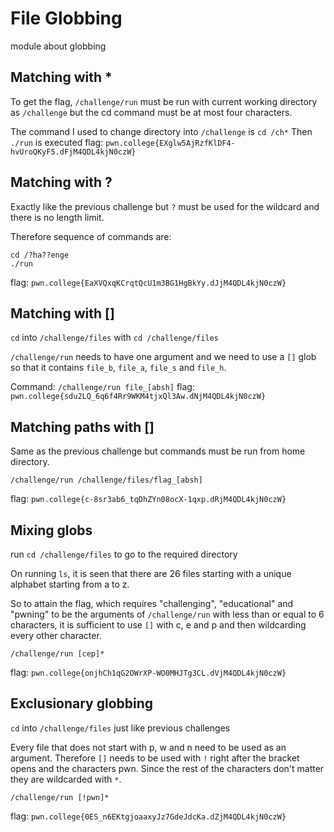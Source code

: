# File Globbing

module about globbing

## Matching with *

To get the flag, `/challenge/run` must be run with current working directory as `/challenge` but the cd command must be at most four characters.

The command I used to change directory into `/challenge` is `cd /ch*`
Then `./run` is executed
flag: `pwn.college{EXglw5AjRzfKlDF4-hvUroQKyF5.dFjM4QDL4kjN0czW}`

## Matching with ?

Exactly like the previous challenge but `?` must be used for the wildcard and there is no length limit.

Therefore sequence of commands are:
```
cd /?ha??enge
./run
```
flag: `pwn.college{EaXVQxqKCrqtQcU1m3BG1HgBkYy.dJjM4QDL4kjN0czW}`

## Matching with []

`cd` into `/challenge/files` with `cd /challenge/files`

`/challenge/run` needs to have one argument and we need to use a `[]` glob so that it contains `file_b`, `file_a`, `file_s` and `file_h`.

Command: `/challenge/run file_[absh]`
flag: `pwn.college{sdu2LQ_6q6f4Rr9WKM4tjxQl3Aw.dNjM4QDL4kjN0czW}`

## Matching paths with []

Same as the previous challenge but commands must be run from home directory.

```
/challenge/run /challenge/files/flag_[absh]
```
flag: `pwn.college{c-8sr3ab6_tqDhZYn08ocX-1qxp.dRjM4QDL4kjN0czW}`

## Mixing globs

run `cd /challenge/files` to go to the required directory

On running `ls`, it is seen that there are 26 files starting with a unique alphabet starting from a to z.

So to attain the flag, which requires "challenging", "educational" and "pwning" to be the arguments of `/challenge/run` with less than or equal to 6 characters, it is sufficient to use `[]` with c, e and p and then wildcarding every other character.

```
/challenge/run [cep]*
```
flag: `pwn.college{onjhCh1qG2OWrXP-WO0MHJTg3CL.dVjM4QDL4kjN0czW}`

## Exclusionary globbing

`cd` into `/challenge/files` just like previous challenges

Every file that does not start with p, w and n need to be used as an argument.
Therefore `[]` needs to be used with `!` right after the bracket opens and the characters pwn. Since the rest of the characters don't matter they are wildcarded with `*`.

```
/challenge/run [!pwn]*
```
flag: `pwn.college{0ES_n6EKtgjoaaxyJz7GdeJdcKa.dZjM4QDL4kjN0czW}`